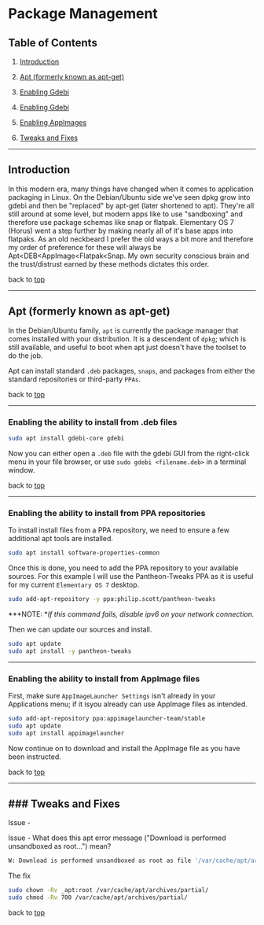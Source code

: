 # Package Management

## Table of Contents

1. [Introduction](#introduction)

2. [Apt (formerly known as apt-get)](#apt-formerly-known-as-apt-get)

3. [Enabling Gdebi](#enabling-the-ability-to-install-from-.deb-files)

4. [Enabling Gdebi](#enabling-the-ability-to-install-from-ppa-repositories)

5. [Enabling AppImages](#enabling-the-ability-to-install-from-appimage-files)

6. [Tweaks and Fixes](#tweaks-and-fixes)

---

## Introduction

In this modern era, many things have changed when it comes to application packaging in Linux. On the Debian/Ubuntu side we've seen dpkg grow into gdebi and then be "replaced" by apt-get (later shortened to apt). They're all still around at some level, but modern apps like to use "sandboxing" and therefore use package schemas like snap or flatpak. Elementary OS 7 (Horus) went a step further by making nearly all of it's base apps into flatpaks. As an old neckbeard I prefer the old ways a bit more and therefore my order of preference for these will always be Apt<DEB<AppImage<Flatpak<Snap. My own security conscious brain and the trust/distrust earned by these methods dictates this order.

back to [top](#table-of-contents)

---

## Apt (formerly known as apt-get)

In the Debian/Ubuntu family, `apt` is currently the package manager that comes installed with your distribution. It is a descendent of `dpkg`; which is still available, and useful to boot when apt just doesn't have the toolset to do the job.

Apt can install standard `.deb` packages, `snaps`, and packages from either the standard repositories or third-party `PPAs`.

back to [top](#table-of-contents)

---

### Enabling the ability to install from .deb files

```bash
sudo apt install gdebi-core gdebi
```

Now you can either open a `.deb` file with the gdebi GUI from the right-click menu in your file browser, or use `sudo gdebi <filename.deb>` in a terminal window.

back to [top](#table-of-contents)

---

### Enabling the ability to install from PPA repositories

To install install files from a PPA repository, we need to ensure a few additional apt tools are installed.

```bash
sudo apt install software-properties-common
```

Once this is done, you need to add the PPA repository to your available sources. For this example I will use the Pantheon-Tweaks PPA as it is useful for my current `Elementary OS 7` desktop.

```bash
sudo add-apt-repository -y ppa:philip.scott/pantheon-tweaks
```

***NOTE: **If this command fails, disable ipv6 on your network connection.*

Then we can update our sources and install.

```bash
sudo apt update
sudo apt install -y pantheon-tweaks
```

---

### Enabling the ability to install from AppImage files

First, make sure `AppImageLauncher Settings` isn't already in your Applications menu; if it isyou already can use AppImage files as intended.

```bash
sudo add-apt-repository ppa:appimagelauncher-team/stable
sudo apt update
sudo apt install appimagelauncher
```

Now continue on to download and install the AppImage file as you have been instructed.

back to [top](#table-of-contents)

---

## ### Tweaks and Fixes

Issue - 

Issue - What does this apt error message ("Download is performed unsandboxed as root...") mean?

```bash
W: Download is performed unsandboxed as root as file '/var/cache/apt/archives/partial/samba-libs_2%3a4.5.8+dfsg-0ubuntu0.17.04.1_i386.deb' couldn't be accessed by user '_apt'. - pkgAcquire::Run (13: Permission denied)
```

The fix

```bash
sudo chown -Rv _apt:root /var/cache/apt/archives/partial/
sudo chmod -Rv 700 /var/cache/apt/archives/partial/
```

back to [top](#table-of-contents)
